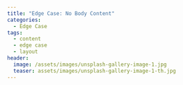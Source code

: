```yaml
---
title: "Edge Case: No Body Content"
categories:
  - Edge Case
tags:
  - content
  - edge case
  - layout
header:
  image: /assets/images/unsplash-gallery-image-1.jpg
  teaser: assets/images/unsplash-gallery-image-1-th.jpg
---
```

